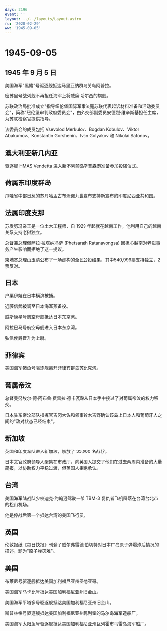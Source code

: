 ```yaml
---
days: 2196
event: ''
layout: ../../layouts/Layout.astro
ru: '2028-02-29'
ww: '1945-09-05'
---
```


# 1945-09-05

## 1945 年 9 月 5 日

美国海军"黑鳍"号驱逐舰抵达马里亚纳群岛关岛阿普拉。

密苏里号战列舰不再担任海军上将威廉·哈尔西的旗舰。

苏联政治局批准成立"指导纽伦堡国际军事法庭苏联代表起诉材料准备和活动委员会"，简称"纽伦堡审判政府委员会"，由外交部副委员安德烈·维辛斯基担任主席，为苏联检察官提供指导。

该委员会的成员包括 Vsevolod Merkulov、Bogdan Kobulov、Viktor
Abakumov、Konstantin Gorshenin、Ivan Golyakov 和 Nikolai Safonov。

## 澳大利亚新几内亚

驱逐舰 HMAS Vendetta 进入新不列颠岛辛普森港准备参加投降仪式。

## 荷属东印度群岛

爪哇省中部日惹的苏丹哈孟古布沃诺九世宣布支持新宣布的印度尼西亚共和国。

## 法属印度支那

苏发努冯亲王是一位土木工程师，自 1929
年起就在越南工作，他利用自己的越南关系支持老挝独立。

总督兼总理佩萨拉·拉塔纳冯萨 (Phetsarath Ratanavongsa)
因担心越南对老挝事务产生影响而拒绝了这一提议。

柬埔寨总理山玉清公布了一场虚构的全民公投结果，其中540,999票支持独立，2票反对。

## 日本

户栗伊娃在日本横滨被捕。

近藤信武被调至日本海军预备役。

威斯康星号航空母舰抵达日本东京湾。

阿拉巴马号航空母舰进入日本东京湾。

弘信侯爵晋升为上尉。

## 菲律宾

美国海军猪鱼号驱逐舰离开菲律宾群岛苏比克湾。

## 葡属帝汶

总督曼努埃尔·德·阿布鲁·费雷拉·德卡瓦略从日本手中接过了对葡属帝汶的权力移交。

日本驻东帝汶部队指挥官吉冈大佐和领事铃木吉野确认该岛上日本人和葡萄牙人之间的"敌对状态已经结束"。

## 新加坡

英国和印度军队进入新加坡，解放了 33,000 名战俘。

日本文官政府领导人聚集在市政厅，向英国人提交了他们在过去两周内准备的大量简报，以协助权力平稳过渡，但英国人拒绝承认。

## 台湾

美国海军陆战队少校迪克·约翰逊驾驶一架 TBM-3
复仇者飞机降落在台湾台北市的松山机场。

他是停战后第一个抵达台湾的美国飞行员。

## 英国

伦敦报纸《每日快报》刊登了威尔弗雷德·伯切特对日本广岛原子弹爆炸后情况的描述，题为"原子弹灾难"。

## 美国

布莱尼号驱逐舰抵达美国加利福尼亚州圣地亚哥。

美国海军马卡比号抵达美国加利福尼亚州旧金山。

美国海军平塔多号驱逐舰抵达美国加利福尼亚州旧金山。

斯普林格号驱逐舰抵达美国加利福尼亚州瓦列霍的马尔岛海军造船厂。

美国海军太阳鱼号驱逐舰抵达美国加利福尼亚州瓦列霍市马雷岛海军船厂。